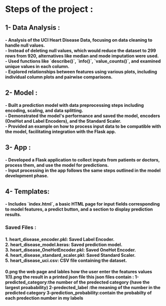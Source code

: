 <h1>Steps of the project :</h1>

<h2>1- Data Analysis :</h2>
<h4>
  - Analysis of the UCI Heart Disease Data, focusing on data cleaning to handle null values. <br>
  - Instead of deleting null values, which would reduce the dataset to 299 rows from 920, alternatives like median and mode imputation were used. <br>
  - Used functions like `describe()`, `info()`, `value_counts()`, and examined unique values in each column. <br>
  - Explored relationships between features using various plots, including individual column plots and pairwise comparisons.
</h4>

<h2>2- Model :</h2>
<h4>
  - Built a prediction model with data preprocessing steps including encoding, scaling, and data splitting. <br>
  - Demonstrated the model's performance and saved the model, encoders (OneHot and Label Encoders), and the Standard Scaler. <br>
  - Provided an example on how to process input data to be compatible with the model, facilitating integration with the Flask app.
</h4>

<h2>3- App :</h2>
<h4>
  - Developed a Flask application to collect inputs from patients or doctors, process them, and use the model for predictions. <br>
  - Input processing in the app follows the same steps outlined in the model development phase.
</h4>

<h2>4- Templates:</h2>
<h4>
  - Includes `index.html`, a basic HTML page for input fields corresponding to model features, a predict button, and a section to display prediction results.
</h4>

<h3>Saved Files :</h3>
<h4>
  1. <strong>heart_disease_encoder.pkl</strong>: Saved Label Encoder. <br>
  2. <strong>heart_disease_model.keras</strong>: Saved prediction model. <br>
  3. <strong>heart_disease_OneHotEncoder.pkl</strong>: Saved OneHot Encoder. <br>
  4. <strong>heart_disease_standard_scaler.pkl</strong>: Saved Standard Scaler. <br>
  5. <strong>heart_disease_uci.csv</strong>: CSV file containing the dataset.
</h4>


<h4>
 0.png the web page and lables how the user enter the features values
1(1).png the result in a printed json file 
  this json files contain :
    1-predicted_category:the number of the predected category (have the largest proabability)
    2-predected_label :the meaning of the number in the predicted category 
    3-prediction_probability:contain the probabilty of each predection number in my labels
</h4>
